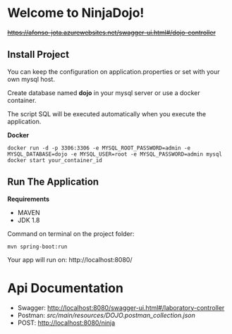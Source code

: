 
# Welcome to NinjaDojo!  
  
~~https://afonso-jota.azurewebsites.net/swagger-ui.html#/dojo-controller~~
  
## Install Project  
  
You can keep the configuration on application.properties or set with your own mysql host.
  
Create database named **dojo** in your mysql server or use a docker container.  

The script SQL will be executed automatically when you execute the application.  
  
**Docker**  
  

    docker run -d -p 3306:3306 -e MYSQL_ROOT_PASSWORD=admin -e MYSQL_DATABASE=dojo -e MYSQL_USER=root -e MYSQL_PASSWORD=admin mysql
    docker start your_container_id  

  
## Run The Application  

**Requirements**

 - MAVEN
 - JDK 1.8

  Command on terminal on the project folder:
  

    mvn spring-boot:run  

Your app will run on: http://localhost:8080/

  
# Api  Documentation  

 - Swagger:
   [http://localhost:8080/swagger-ui.html#/laboratory-controller](http://localhost:8080/swagger-ui.html#/dojo-controller)
 - Postman: *src/main/resources/DOJO.postman_collection.json*
 - POST: [http://localhost:8080/ninja](http://localhost:8080/ninja)
